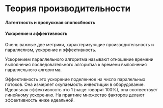 # Теория производительности


#### Латентность и пропускная спопосбность


#### Ускорение и эффективность 
Очень важные две метрики, характеризующие производительность и параллелизм, ускорение и эффективность. 

Ускорением параллельного алгоритма называют отношение времени выполнения последовательного алгоритма к времени выполнения параллельного алгоритма.

Эффективность это ускорение поделенное на число паралельных потоков. Она измеряет окупаемость инвестиции в оборудование. Идеальная эффективность это 1 (чаще говорят 100%), она соотвествует линейному ускорению. На практике множество факторов делают эффективность ниже идеальной.  
